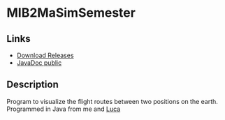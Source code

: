 # MIB2MaSimSemester
## Links
- [Download Releases](https://github.com/janwdev/MIB2MaSimSe/releases)
- [JavaDoc public](https://janwdev.github.io/MIB2MaSimSe/)

## Description
Program to visualize the flight routes between two positions on the earth.
Programmed in Java from me and [Luca](https://github.com/TutiEgg)